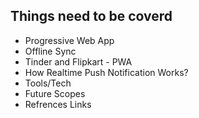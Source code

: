 ## Things need to be coverd
- Progressive Web App
- Offline Sync
- Tinder and Flipkart - PWA
- How Realtime Push Notification Works?
- Tools/Tech
- Future Scopes
- Refrences Links

